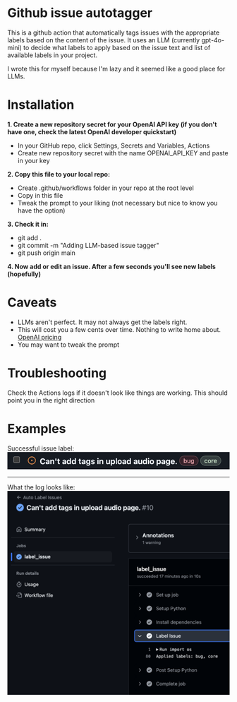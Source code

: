 # Github issue autotagger

This is a github action that automatically tags issues with the appropriate labels based on the content of the issue. It uses an LLM (currently gpt-4o-mini) to decide what labels to apply based on the issue text and list of available labels in your project.

I wrote this for myself because I'm lazy and it seemed like a good place for LLMs. 

# Installation


__1. Create a new repository secret for your OpenAI API key (if you don't have one, check the latest OpenAI developer quickstart)__
* In your GitHub repo, click Settings, Secrets and Variables, Actions
* Create new repository secret with the name OPENAI_API_KEY and paste in your key

__2. Copy this file to your local repo:__
* Create .github/workflows folder in your repo at the root level
* Copy in this file
* Tweak the prompt to your liking (not necessary but nice to know you have the option)

__3. Check it in:__
* git add .
* git commit -m "Adding LLM-based issue tagger"
* git push origin main

__4. Now add or edit an issue. After a few seconds you'll see new labels (hopefully)__

# Caveats
* LLMs aren't perfect. It may not always get the labels right.
* This will cost you a few cents over time. Nothing to write home about. [OpenAI pricing](https://openai.com/api/pricing/)
* You may want to tweak the prompt 

# Troubleshooting
Check the Actions logs if it doesn't look like things are working. This should point you in the right direction

# Examples
Successful issue label:
![Example of auto-tagging](successful-label.png)

___

What the log looks like:
![Example of auto-tagging](successful-label-log.png)

